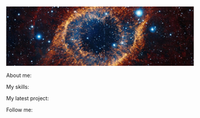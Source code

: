 ![Header](https://github.com/se-a11gh/se-a11gh/blob/main/assets/galaxy2.jpg)

About me:

My skills:

My latest project:

Follow me:
